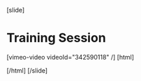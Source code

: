 [slide]
# Training Session

[vimeo-video videoId="342590118" /]
[html]
    <style>  
    .someCustomTrackSection{
     text-decoration: underline;
     color: #ffa000;
    }
  </style>
  <script>
    window.onhashchange = function() { 
      let previouslySelectedElement = document.querySelector(".someCustomTrackSection");
      if (previouslySelectedElement) {
         previouslySelectedElement.className = 'content-link';
      }
      let urlId = window.location.hash;
      document.querySelector(`.lesson-navigation-section a.content-link[href="${urlId}"]`).className = "content-link someCustomTrackSection";
    }
  </script>
[/html]
[/slide]
